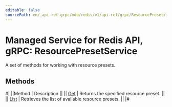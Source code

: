 ```yaml
---
editable: false
sourcePath: en/_api-ref-grpc/mdb/redis/v1/api-ref/grpc/ResourcePreset/index.md
---
```


# Managed Service for Redis API, gRPC: ResourcePresetService

A set of methods for working with resource presets.

## Methods

#|
||Method | Description ||
|| [Get](get.md) | Returns the specified resource preset. ||
|| [List](list.md) | Retrieves the list of available resource presets. ||
|#